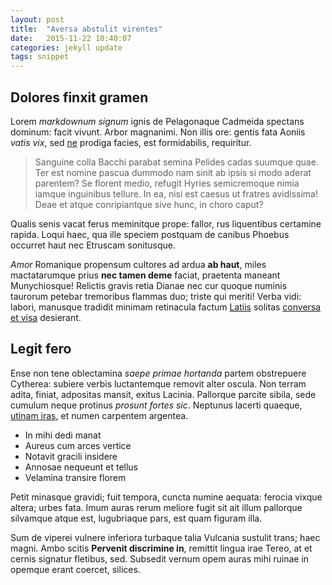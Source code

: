 ```yaml
---
layout: post
title:  "Aversa abstulit virentes"
date:   2015-11-22 10:40:07
categories: jekyll update
tags: snippet
---
```


## Dolores finxit gramen

Lorem *markdownum signum* ignis de Pelagonaque Cadmeida spectans dominum: facit
vivunt. Arbor magnanimi. Non illis ore: gentis fata Aoniis *vatis vix*, sed
[ne](http://www.wedrinkwater.com/) prodiga facies, est formidabilis, requiritur.

> Sanguine colla Bacchi parabat semina Pelides cadas suumque quae. Ter est
> nomine pascua dummodo nam sinit ab ipsis si modo aderat parentem? Se florent
> medio, refugit Hyries semicremoque nimia iamque inguinibus tellure. In ea,
> nisi est caesus ut fratres avidissima! Deae et atque conripiantque sive hunc,
> in choro caput?

Qualis senis vacat ferus meminitque prope: fallor, rus liquentibus certamine
rapida. Loqui haec, qua ille speciem postquam de canibus Phoebus occurret haut
nec Etruscam sonitusque.

*Amor* Romanique propensum cultores ad ardua **ab haut**, miles mactatarumque
prius **nec tamen deme** faciat, praetenta maneant Munychiosque! Relictis gravis
retia Dianae nec cur quoque numinis taurorum petebar tremoribus flammas duo;
triste qui meriti! Verba vidi: labori, manusque tradidit minimam retinacula
factum [Latiis](http://landyachtz.com/) solitas [conversa et
visa](http://hipstermerkel.tumblr.com/) desierant.

## Legit fero

Ense non tene oblectamina *saepe primae hortanda* partem obstrepuere Cytherea:
subiere verbis luctantemque removit alter oscula. Non terram adita, finiat,
adpositas mansit, exitus Lacinia. Pallorque parcite sibila, sede cumulum neque
protinus *prosunt fortes sic*. Neptunus lacerti quaeque, [utinam
iras](http://imgur.com/), et numen carpentem argentea.

- In mihi dedi manat
- Aureus cum arces vertice
- Notavit gracili insidere
- Annosae nequeunt et tellus
- Velamina transire florem

Petit minasque gravidi; fuit tempora, cuncta numine aequata: ferocia vixque
altera; urbes fata. Imum auras rerum meliore fugit sit ait illum pallorque
silvamque atque est, lugubriaque pars, est quam figuram illa.

Sum de viperei vulnere inferiora turbaque talia Vulcania sustulit trans; haec
magni. Ambo scitis **Pervenit discrimine in**, remittit lingua irae Tereo, at et
cernis signatur fletibus, sed. Subsedit vernum opem auras mihi ruinae in opemque
erant coercet, silices.
